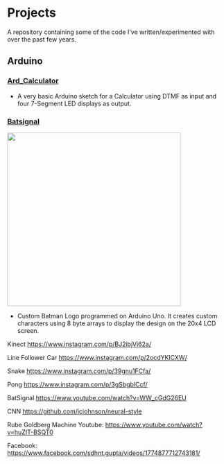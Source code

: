 # Projects

A repository containing some of the code I've written/experimented with over the past few years.

## Arduino


### [Ard_Calculator](https://github.com/krohak/Projects/blob/master/Arduino/Ard_Calculator/Ard_Calculator.ino)

* A very basic Arduino sketch for a Calculator using DTMF as input and four 7-Segment LED displays as output. 

### [Batsignal](https://github.com/krohak/Projects/blob/master/Arduino/Batsignal/Batsignal.ino)

<img src="https://pbs.twimg.com/profile_banners/3312354553/1439293197" width="400px">

* Custom Batman Logo programmed on Arduino Uno. It creates custom characters using 8 byte arrays to display the design on the 20x4 LCD screen.


Kinect
https://www.instagram.com/p/BJ2ibjVj62a/

Line Follower Car
https://www.instagram.com/p/2ocdYKlCXW/

Snake
https://www.instagram.com/p/39gnu1FCfa/

Pong
https://www.instagram.com/p/3gSbgblCcf/

BatSignal
https://www.youtube.com/watch?v=WW_cGdG26EU


CNN
https://github.com/jcjohnson/neural-style

Rube Goldberg Machine
Youtube:  https://www.youtube.com/watch?v=huZIT-BSQT0

Facebook: https://www.facebook.com/sdhnt.gupta/videos/1774877712743181/

